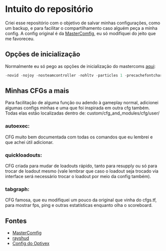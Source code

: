# Intuito do repositório

Criei esse repositório com o objetivo de salvar minhas configurações, como um backup, e para facilitar o compartilhamento caso alguém peça a minha config.
A config original é da [MasterComfig](https://mastercomfig.com), eu só modifiquei do jeito que me favoreceu.

## Opções de inicialização

Normalmente eu só pego as opções de inicialização do mastercoms [aqui](https://docs.mastercomfig.com/9.5.2/customization/launch_options/#launch-options): <br/>
```c
-novid -nojoy -nosteamcontroller -nohltv -particles 1 -precachefontchars
```

## Minhas CFGs a mais

Para facilitação de alguma função ou adendo à gameplay normal, adicionei algumas configs minhas e uma que foi inspirada em outra cfg também.
Todas elas estão localizadas dentro de: custom/cfg_and_modules/cfg/user/

### autoexec:
CFG muito bem documentada com todas os comandos que eu lembrei e que achei útil adicionar.
	
### quickloadouts:
CFG criada para mudar de loadouts rápido, tanto para resupply ou só para trocar de loadout mesmo (vale lembrar que caso o loadout seja trocado via interface será necessário trocar o loadout por meio da config também).
	
### tabgraph:
CFG famosa, que eu modifiquei um pouco da original que vinha do cfgs.tf, para mostrar fps, ping e outras estatísticas enquanto olha o scoreboard.

## Fontes

* [MasterComfig](https://mastercomfig.com)
* [rayshud](https://github.com/raysfire/rayshud)
* [Config do Optivex](https://drive.google.com/file/d/1J5q1A2Pxf0NtX8MRHxrNjAiv7KcaMXVC/view)